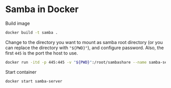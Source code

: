 # Samba in Docker

Build image

```bash
docker build -t samba .
```

Change to the directory you want to mount as samba root directory (or you can replace the directory with `"${PWD}"`), and configure password. Also, the first `445` is the port the host to use.

```bash
docker run -itd -p 445:445 -v "${PWD}":/root/sambashare --name samba-server samba && docker attach samba-server
```

Start container

```bash
docker start samba-server
```
